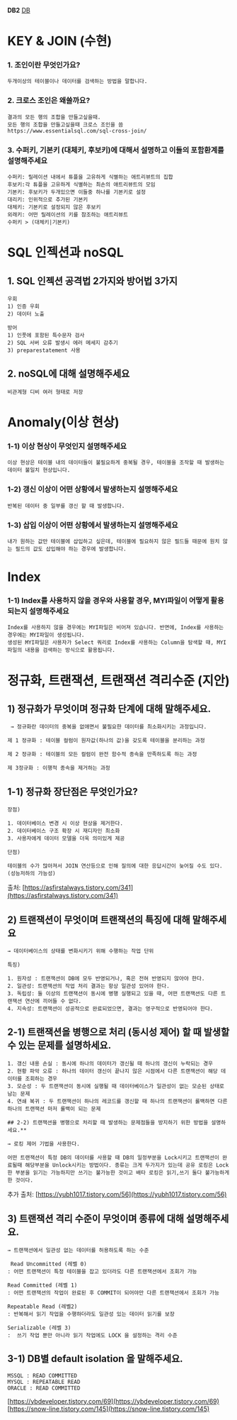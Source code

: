 **DB2**
[DB](https://gyoogle.dev/blog/computer-science/data-base/Anomaly.html)


# KEY & JOIN (수현)
### 1. 조인이란 무엇인가요?

```
두개이상의 테이블이나 데이터를 검색하는 방법을 말합니다.
```
### 2. 크로스 조인은 왜쓸까요?
```
결과의 모든 행의 조합을 만들고싶을때.
모든 행의 조합을 만들고싶을때 크로스 조인을 씀
https://www.essentialsql.com/sql-cross-join/
```
### 3. 수퍼키, 기본키 (대체키, 후보키)에 대해서 설명하고 이들의 포함환계를 설명해주세요
```
수퍼키: 릴레이션 내에서 튜플을 고유하게 식별하는 애트리뷰트의 집합
후보키:각 튜플을 고유하게 식별하는 최손의 애트리뷰트의 모임
기본키: 후보키가 두개있으면 이들중 하나를 기본키로 설정
대리키: 인위적으로 추가된 기본키
대체키: 기본키로 설정되지 않은 후보키
외래키: 어떤 릴레이션의 키를 참조하는 애트리뷰트
수퍼키 > (대체키|기본키)
```

# SQL 인젝션과 noSQL
## 1. SQL 인젝션 공격법 2가지와 방어법 3가지
```
우회
1) 인증 우회
2) 데이터 노출

방어
1) 인풋에 포함된 특수문자 검사
2) SQL 서버 오류 발생시 에러 메세지 감추기
3) preparestatement 사용
```

## 2. noSQL에 대해 설명해주세요
```
비관계형 디비 여러 형태로 저장
```

#  Anomaly(이상 현상)

### 1-1) **이상 현상이 무엇인지 설명해주세요**
```
이상 현상은 테이블 내의 데이터들이 불필요하게 중복될 경우, 테이블을 조작할 때 발생하는 데이터 불일치 현상입니다.
```
### 1-2) **갱신 이상이 어떤 상황에서 발생하는지 설명해주세요**
```
반복된 데이터 중 일부를 갱신 할 때 발생합니다.
```
### 1-3) **삽입 이상이 어떤 상황에서 발생하는지 설명해주세요**
```
내가 원하는 값만 테이블에 삽입하고 싶은데, 테이블에 필요하지 않은 필드들 때문에 원치 않는 필드의 값도 삽입해야 하는 경우에 발생합니다.
```

# Index

### 1-1) **Index를 사용하지 않을 경우와 사용할 경우, MYI파일이 어떻게 활용되는지 설명해주세요**
```
Index를 사용하지 않을 경우에는 MYI파일은 비어져 있습니다. 반면에, Index를 사용하는 경우에는 MYI파일이 생성됩니다.
생성된 MYI파일은 사용자가 Select 쿼리로 Index를 사용하는 Column을 탐색할 때, MYI 파일의 내용을 검색하는 방식으로 활용됩니다.
```

# 정규화, 트랜잭션, 트랜잭션 격리수준 (지안)

## 1) 정규화가 무엇이며 정규화 단계에 대해 말해주세요.
```
 → 정규화란 데이터의 중복을 없애면서 불필요한 데이터를 최소화시키는 과정입니다.

제 1 정규화 : 테이블 컬럼이 원자값(하나의 값)을 갖도록 테이블을 분리하는 과정

제 2 정규화 : 테이블의 모든 컬럼이 완전 함수적 종속을 만족하도록 하는 과정

제 3정규화 : 이행적 종속을 제거하는 과정

```

## 1-1) 정규화 장단점은 무엇인가요?
```
장점)

1. 데이터베이스 변경 시 이상 현상을 제거한다.
2. 데이터베이스 구조 확장 시 재디자인 최소화
3. 사용자에게 데이터 모델을 더욱 의미있게 제공

단점)

테이블의 수가 많아져서 JOIN 연산등으로 인해 질의에 대한 응답시간이 늦어질 수도 있다. (성능저하의 가능성)
```
출처: [https://asfirstalways.tistory.com/341](https://asfirstalways.tistory.com/341)

## 2) 트랜잭션이 무엇이며 트랜잭션의 특징에 대해 말해주세요
```
→ 데이터베이스의 상태를 변화시키기 위해 수행하는 작업 단위

특징)

1. 원자성 : 트랜잭션이 DB에 모두 반영되거나, 혹은 전혀 반영되지 않아야 한다.
2. 일관성: 트랜잭션의 작업 처리 결과는 항상 일관성 있어야 한다.
3. 독립성: 둘 이상의 트랜잭션이 동시에 병행 실행되고 있을 때, 어떤 트랜잭션도 다른 트랜잭션 연산에 끼어들 수 없다.
4. 지속성: 트랜잭션이 성공적으로 완료되었으면, 결과는 영구적으로 반영되어야 한다.
```

## 2-1) 트랜잭션을 병행으로 처리 (동시성 제어) 할 때 발생할 수 있는 문제를 설명하세요.
```
1. 갱신 내용 손실 : 동시에 하나의 데이터가 갱신될 때 하나의 갱신이 누락되는 경우
2. 현황 파악 오류 : 하나의 데이터 갱신이 끝나지 않은 시점에서 다른 트랜잭션이 해당 데이터를 조회하는 경우
3. 모순성 : 두 트랜잭션이 동시에 실행될 때 데이터베이스가 일관성이 없는 모순된 상태로 남는 문제
4. 연쇄 복귀 : 두 트랜잭션이 하나의 레코드를 갱신할 때 하나의 트랜잭션이 롤백하면 다른 하나의 트랜잭션 마저 롤백이 되는 문제
```
```
## 2-2) 트랜잭션을 병행으로 처리할 때 발생하는 문제점들을 방지하기 위한 방법을 설명하세요.**

→ 로킹 제어 기법을 사용한다.

어떤 트랜잭션이 특정 DB의 데이터를 사용할 때 DB의 일정부분을 Lock시키고 트랜잭션이 완료될때 해당부분을 Unlock시키는 방법이다. 종류는 크게 두가지가 있는데 공유 로킹은 Lock한 부분을 읽기는 가능하지만 쓰기는 불가능한 것이고 배타 로킹은 읽기,쓰기 둘다 불가능하게 한 것이다.
```

추가 출처: [https://yubh1017.tistory.com/56](https://yubh1017.tistory.com/56)

## 3) 트랜잭션 격리 수준이 무엇이며 종류에 대해 설명해주세요.
```
→ 트랜잭션에서 일관성 없는 데이터를 허용하도록 하는 수준

 Read Uncommitted (레벨 0)
: 어떤 트랜잭션이 특정 테이블을 잡고 있더라도 다른 트랜잭션에서 조회가 가능

Read Committed (레벨 1)
: 어떤 트랜잭션의 작업이 완료된 후 COMMIT이 되어야만 다른 트랜잭션에서 조회가 가능

Repeatable Read (레벨2)
: 반복해서 읽기 작업을 수행하더라도 일관성 있는 데이터 읽기를 보장

Serializable (레벨 3)
:  쓰기 작업 뿐만 아니라 읽기 작업에도 LOCK 을 설정하는 격리 수준
```

## 3-1) DB별 default isolation 을 말해주세요.
```
MSSQL : READ COMMITTED
MYSQL : REPEATABLE READ
ORACLE : READ COMMITTED
```

[https://ybdeveloper.tistory.com/69](https://ybdeveloper.tistory.com/69)
[https://snow-line.tistory.com/145](https://snow-line.tistory.com/145)
